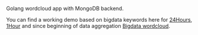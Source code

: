 Golang wordcloud app with MongoDB backend.

You can find a working demo based on bigdata keywords here for [24Hours][3], [1Hour][2] and since beginning of data aggregation [Bigdata wordcloud][1].

[1]: http://srv02.vinite.eu:3001/twitter/bigdata
[2]: http://srv02.vinite.eu:3001/twitter/bigdata-1
[3]: http://srv02.vinite.eu:3001/twitter/bigdata-24

